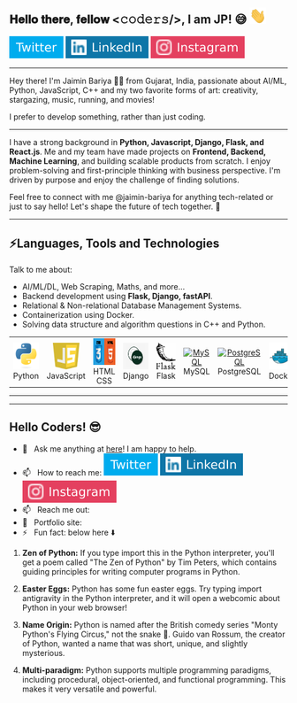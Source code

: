 <h2> 𝐇𝐞𝐥𝐥𝐨 𝐭𝐡𝐞𝐫𝐞, 𝐟𝐞𝐥𝐥𝐨𝐰 <𝚌𝚘𝚍𝚎𝚛𝚜/>, I am JP! 😅 <img src="https://github.com/jaimin-bariya/jaimin-bariya/blob/main/Hi.gif" width="30px"></h2>

[![Twitter Badge](https://github.com/jaimin-bariya/jaimin-bariya/blob/main/twitter.svg)](https://x.com/jaiminbariya_)
[![Linkedin Badge](https://github.com/jaimin-bariya/jaimin-bariya/blob/main/linkedin.svg)](https://www.linkedin.com/in/jaiminbariya/)
[![Instagram Badge](https://github.com/jaimin-bariya/jaimin-bariya/blob/main/instagram.svg)](https://www.instagram.com/jaiminbariya_/?hl=en)

---



Hey there! I'm Jaimin Bariya 👨‍💻 from Gujarat, India, passionate about AI/ML, Python, JavaScript, C++ and my two favorite forms of art: creativity, stargazing, music, running, and movies!

I prefer to develop something, rather than just coding.

---

I have a strong background in **Python, Javascript, Django, Flask, and React.js**. Me and my team have made projects on **Frontend, Backend, Machine Learning**, and building scalable products from scratch. I enjoy problem-solving and first-principle thinking with business perspective. I'm driven by purpose and enjoy the challenge of finding solutions. 

Feel free to connect with me @jaimin-bariya for anything tech-related or just to say hello! Let's shape the future of tech together. 🌟

---

## ⚡Languages, Tools and Technologies
Talk to me about:
- AI/ML/DL, Web Scraping, Maths, and more...
- Backend development using **Flask, Django, fastAPI**.
- Relational & Non-relational Database Management Systems.
- Containerization using Docker.
- Solving data structure and algorithm questions in C++ and Python.



<table>
  <tr>
    <td align="center" width="96">
      <a href="#macropower-tech">
        <img src="https://github.com/jaimin-bariya/jaimin-bariya/blob/main/python-original.svg" width="48" height="48" alt="Python" />
      </a>
      <br>Python
    </td>
    <td align="center" width="96">
      <a href="#macropower-tech">
        <img src="https://github.com/jaimin-bariya/jaimin-bariya/blob/main/js.jpg" width="48" height="48" alt="JavaScript" />
      </a>
      <br>JavaScript
    </td>
    <td align="center" width="96">
      <a href="#macropower-tech">
        <img src="https://github.com/jaimin-bariya/jaimin-bariya/blob/main/htmlcss.png" width="48" height="48" alt="HTML CSS" />
      </a>
      <br>HTML CSS
    </td>
    <td align="center" width="96">
      <a href="#macropower-tech">
        <img src="https://github.com/jaimin-bariya/jaimin-bariya/blob/main/django.png" width="48" height="48" alt="Django" />
      </a>
      <br>Django
    </td>
    <td align="center" width="96">
      <a href="#macropower-tech" >
        <img src="https://github.com/jaimin-bariya/jaimin-bariya/blob/main/flask.jpg" width="48" height="48" alt="Flask" />
      </a>
      <br>Flask
    </td>
    <td align="center" width="96"> 
      <a href="#macropower-tech" >
        <img src="https://github.com/jaimin-bariya/jaimin-bariya/blob/main/mysql.pngwidth="48" height="48" alt="MySQL" />
      </a>
      <br>MySQL
    </td>
    <td align="center"  width="96">
      <a href="#macropower-tech">
        <img src="https://github.com/jaimin-bariya/jaimin-bariya/blob/main/postgresql.avif" width="48" height="48" alt="PostgreSQL" />
      </a>
      <br>PostgreSQL
    </td>
    <td align="center" width="96">
      <a href="#macropower-tech" >
        <img src="https://github.com/jaimin-bariya/jaimin-bariya/blob/main/docker-original.svg" width="48" height="48" alt="Docker" />
      </a>
      <br>Docker
    </td>
  </tr>
</table>


---
---




## Hello Coders! 😎
- 💬 &nbsp; Ask me anything at [here]()! I am happy to help.
- 📫 &nbsp; How to reach me: [![Twitter Badge](https://github.com/jaimin-bariya/jaimin-bariya/blob/main/twitter.svg)](https://x.com/jaiminbariya_)
[![Linkedin Badge](https://github.com/jaimin-bariya/jaimin-bariya/blob/main/linkedin.svg)](https://www.linkedin.com/in/jaiminbariya/)
[![Instagram Badge](https://github.com/jaimin-bariya/jaimin-bariya/blob/main/instagram.svg)](https://www.instagram.com/jaiminbariya_/?hl=en)
- 📫 &nbsp; Reach me out: 
- 🎯 &nbsp; Portfolio site: 
- ⚡ &nbsp; Fun fact: below here ⬇️

1. **Zen of Python:** If you type import this in the Python interpreter, you'll get a poem called "The Zen of Python" by Tim Peters, which contains guiding principles for writing computer programs in Python.
  
2.  **Easter Eggs:** Python has some fun easter eggs. Try typing import antigravity in the Python interpreter, and it will open a webcomic about Python in your web browser!

3. **Name Origin:** Python is named after the British comedy series "Monty Python's Flying Circus," not the snake 🐍. Guido van Rossum, the creator of Python, wanted a name that was short, unique, and slightly mysterious.

4. **Multi-paradigm:** Python supports multiple programming paradigms, including procedural, object-oriented, and functional programming. This makes it very versatile and powerful.



